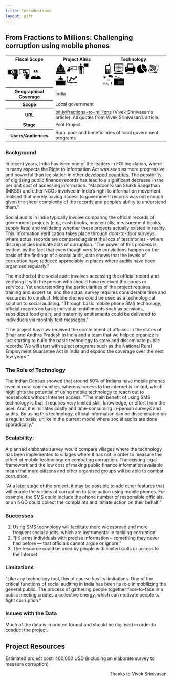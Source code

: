 ```yaml
---
title: Introductions
layout: gift
---
```


## From Fractions to Millions: Challenging corruption using mobile phones 

<table class="iconmatrix">
    <tr class="icons">
        <th class="inner">Fiscal Scope</th>
        <th class="inner">Project Aims</th>
        <th>Technology</th>
    </tr>
    <tr class="iconbar">
        <td class="inner">
            <img src="images/revenue.png" class="no" title="Revenue Side" />
            <img src="images/spending.png" class="" title="Spending Side" />
            <img src="images/invisible_money.png" class="" title="Off-Budget" />
        </td>
        <td class="inner">
            <img src="images/upload.png" class="" title="Publish Better Data" />
            <img src="images/educate.png" class="" title="Educate Citizens" />
            <img src="images/citizen.png" class="no" title="Facilitate Direct Participation"/>
            <img src="images/decision-maker.png" class="" title="Get Feedback to Policy Makers" />
            <img src="images/data_analysis.png" class="" title="Analyse and Understand Data" />
        </td>
        <td>
            <img src="images/mobile.png" class="" title="Mobile Technology" />
            <img src="images/web.png" class="no" title="Web-based Technology" />
            <img src="images/offline.png" class="no" title="Offline and Print on Demand" />
            <img src="images/piechart.png" class="no" title="Data Visualisation and Maps" />
            <img src="images/standards.png" class="no" title="Formats and Standards" />
            <img src="images/social_media.png" class="no" title="Social Media" />
            <img src="images/radio.png" class="no" title="Radio" />
        </td>
    </tr>
    <tr>
        <th class="inner">Geographical Coverage</th>
        <td colspan="2">India</td>
    </tr>
    <tr>
	<tr>
	        <th class="inner">Scope</th>
	        <td colspan="2">Local government</td>
	</tr>
    <tr>
        <th class="inner">URL</th>
        <td colspan="2"><a href="http://bit.ly/fractions-to-millions">bit.ly/fractions-to-millions</a> (Vivek Srinivasan's article). All quotes from Vivek Srinivasan’s article.</td>
    </tr>
    <tr>
        <th class="inner">Stage</th>
        <td colspan="2">Pilot Project</td>
    </tr>
    <tr>
        <th class="inner">Users/Audiences</th>
        <td colspan="2">Rural poor and beneficiaries of local government programs</td>
    </tr>
</table>

### Background 

In recent years, India has been one of the leaders in FOI legislation, where in many aspects the Right to Information Act was seen as more progressive and powerful than legislation in other [developed countries](http://www.guardian.co.uk/society/2012/apr/10/india-freedom-of-information?newsfeed=true). The possibility of digitising public finance records has lead to a significant decrease in the per unit cost of accessing information. "Mazdoor Kisan Shakti Sangathan (MKSS) and other NGOs involved in India’s right to information movement realised that merely having access to government records was not enough given the sheer complexity of the records and people’s ability to understand them." 

Social audits in India typically involve comparing the official records of government projects (e.g., cash books, muster rolls, measurement books, supply lists) and validating whether these projects actually existed in reality. This information verification takes place through door-to-door surveys, where actual records are compared against the locals' testimonies - where discrepancies indicate acts of corruption. "The power of this process is evident by the fact that even though very few convictions happen on the basis of the findings of a social audit, data shows that the levels of corruption have reduced appreciably in places where audits have been organized regularly." 

The method of the social audit involves accessing the official record and verifying it with the person who should have received the goods or services. Yet understanding the particularities of the project requires training and expertise, and the actual survey requires considerable time and resources to conduct. Mobile phones could be used as a technological solution to social auditing. "Through basic mobile phone SMS technology, official records on basic individual entitlements such as pensions, subsidized food grain, and maternity entitlements could be delivered to individuals via monthly text messages." 

“The project has now received the commitment of officials in the states of Bihar and Andhra Pradesh in India and a team that we helped organize is just starting to build the basic technology to store and disseminate public records. We will start with select programs such as the National Rural Employment Guarantee Act in India and expand the coverage over the next few years.” 

### The Role of Technology 

The Indian Census showed that around 50% of Indians have mobile phones even in rural communities, whereas access to the internet is limited, which highlights the potential of using mobile technology to reach out to households without Internet access. "The main benefit of using SMS technology is that it requires very limited skill, knowledge, or effort from the user. And, it eliminates costly and time-consuming in-person surveys and audits. By using this technology, official information can be disseminated on a regular basis, unlike in the current model where social audits are done sporadically." 

### Scalability: 

A planned elaborate survey would compare villages where the technology has been implemented to villages where it has not in order to measure the effect of mobile technology on combating corruption. The existing legal framework and the low cost of making public finance information available mean that more citizens and other organised groups will be able to combat corruption. 

“At a later stage of the project, it may be possible to add other features that will enable the victims of corruption to take action using mobile phones. For example, the SMS could include the phone number of responsible officials, or an NGO could collect the complaints and initiate action on their behalf.” 

### Successes 

1. Using SMS technology will facilitate more widespread and more  frequent social audits, which are instrumental in tackling corruption’
2. “[it] arms individuals with precise information – something they never had before — that officials cannot argue or ignore.” 
3. The resource could be used by people with limited skills or access to the Internet 

### Limitations 

"Like any technology tool, this of course has its limitations. One of the critical functions of social auditing in India has been its role in mobilizing the general public. The process of gathering people together face-to-face in a public meeting creates a collective energy, which can motivate people to fight corruption." 

### Issues with the Data 

Much of the data is in printed format and should be digitised in order to conduct the project.

## Project Resources

Estimated project cost: 400,000 USD (including an elaborate survey to measure corruption)

<p style="text-align: right">Thanks to Vivek Srinivasan</p>
